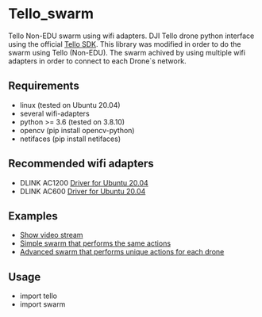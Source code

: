 # Tello_swarm
Tello Non-EDU swarm using wifi adapters.
DJI Tello drone python interface using the official [Tello SDK](https://dl-cdn.ryzerobotics.com/downloads/tello/20180910/Tello%20SDK%20Documentation%20EN_1.3.pdf). This library was modified in order to do the swarm using Tello (Non-EDU).
The swarm achived by using multiple wifi adapters in order to connect to each Drone`s network.

## Requirements
- linux (tested on Ubuntu 20.04)
- several wifi-adapters
- python >= 3.6 (tested on 3.8.10)
- opencv (pip install opencv-python)
- netifaces (pip install netifaces)

## Recommended wifi adapters
- DLINK AC1200 [Driver for Ubuntu 20.04](https://askubuntu.com/questions/1312297/usb-wifi-adapter-is-not-working-on-ubuntu-20-04-1-lts)
- DLINK AC600 [Driver for Ubuntu 20.04](https://askubuntu.com/questions/1162974/wireless-usb-adapter-0bdac811-realtek-semiconductor-corp)
## Examples
- [Show video stream](show-stream-swarm.py)
- [Simple swarm that performs the same actions](examples/record-video.py)
- [Advanced swarm that performs unique actions for each drone](examples/simple-swarm.py)
## Usage
- import tello
- import swarm
  
